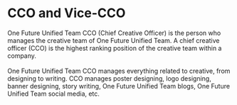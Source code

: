 <h1>CCO and Vice-CCO</h1>
<p>One Future Unified Team CCO (Chief Creative Officer) is the person who manages the creative team of One Future Unified Team. A chief creative officer (CCO) is the highest ranking position of the creative team within a company.<br><br>One Future Unified Team CCO manages everything related to creative, from designing to writing. CCO manages poster designing, logo designing, banner designing, story writing, One Future Unified Team blogs, One Future Unified Team social media, etc.</p>
